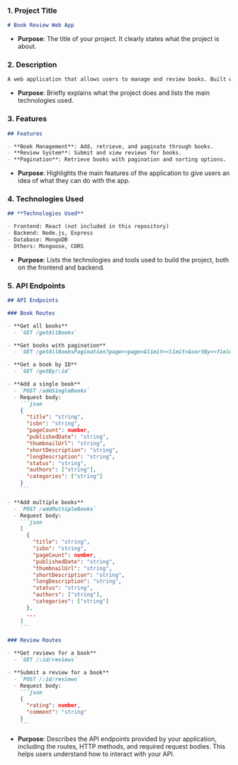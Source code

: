 ### 1. **Project Title**

```markdown
# Book Review Web App
```

- **Purpose**: The title of your project. It clearly states what the project is about.

### 2. **Description**

```markdown
A web application that allows users to manage and review books. Built with Node.js, Express, MongoDB, and React.
```

- **Purpose**: Briefly explains what the project does and lists the main technologies used.

### 3. **Features**

```markdown
## Features

- **Book Management**: Add, retrieve, and paginate through books.
- **Review System**: Submit and view reviews for books.
- **Pagination**: Retrieve books with pagination and sorting options.
```

- **Purpose**: Highlights the main features of the application to give users an idea of what they can do with the app.

### 4. **Technologies Used**

```markdown
## **Technologies Used**

- Frontend: React (not included in this repository)
- Backend: Node.js, Express
- Database: MongoDB
- Others: Mongoose, CORS
```

- **Purpose**: Lists the technologies and tools used to build the project, both on the frontend and backend.

### 5. **API Endpoints**

```markdown
## API Endpoints

### Book Routes

- **Get all books**
  - `GET /getAllBooks`

- **Get books with pagination**
  - `GET /getAllBooksPagination?page=<page>&limit=<limit>&sortBy=<field>&sortOrder=<asc|desc>`

- **Get a book by ID**
  - `GET /getBy/:id`

- **Add a single book**
  - `POST /addSingleBooks`
  - Request body: 
    ```json
    { 
      "title": "string", 
      "isbn": "string", 
      "pageCount": number, 
      "publishedDate": "string", 
      "thumbnailUrl": "string", 
      "shortDescription": "string", 
      "longDescription": "string", 
      "status": "string", 
      "authors": ["string"], 
      "categories": ["string"] 
    }
    ```

- **Add multiple books**
  - `POST /addMultipleBooks`
  - Request body: 
    ```json
    [
      { 
        "title": "string", 
        "isbn": "string", 
        "pageCount": number, 
        "publishedDate": "string", 
        "thumbnailUrl": "string", 
        "shortDescription": "string", 
        "longDescription": "string", 
        "status": "string", 
        "authors": ["string"], 
        "categories": ["string"] 
      },
      ...
    ]
    ```

### Review Routes

- **Get reviews for a book**
  - `GET /:id/reviews`

- **Submit a review for a book**
  - `POST /:id/reviews`
  - Request body: 
    ```json
    { 
      "rating": number, 
      "comment": "string" 
    }
    ```
```

- **Purpose**: Describes the API endpoints provided by your application, including the routes, HTTP methods, and required request bodies. This helps users understand how to interact with your API.
